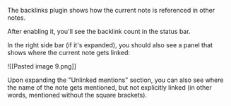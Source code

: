 The backlinks plugin shows how the current note is referenced in other notes.

After enabling it, you'll see the backlink count in the status bar.

In the right side bar (if it's expanded), you should also see a panel that shows where the current note gets linked:

![[Pasted image 9.png]]

Upon expanding the "Unlinked mentions" section, you can also see where the name of the note gets mentioned, but not explicitly linked (in other words, mentioned without the square brackets).
